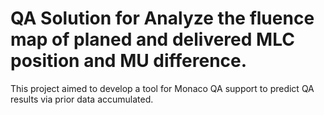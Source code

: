 # QA Solution for Analyze the fluence map of planed and delivered MLC position and MU difference.
This project aimed to develop a tool for Monaco QA support to predict QA results via prior data accumulated.
